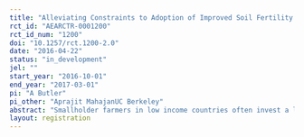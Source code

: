 ```yaml
---
title: "Alleviating Constraints to Adoption of Improved Soil Fertility Management"
rct_id: "AEARCTR-0001200"
rct_id_num: "1200"
doi: "10.1257/rct.1200-2.0"
date: "2016-04-22"
status: "in_development"
jel: ""
start_year: "2016-10-01"
end_year: "2017-03-01"
pi: "A Butler"
pi_other: "Aprajit MahajanUC Berkeley"
abstract: "Smallholder farmers in low income countries often invest a large proportion of their production costs in fertilizer, however returns on this investment can be highly variable and maximum potential productivity gains are very rarely achieved (Beaman et al. 2013; Duflo et al. 2008; Suri 2011). Experimental evidence points to the need for balanced nutrient application in order to maximize the efficiency of each synthetic compound (Das et al. 2009). However in order to effectively optimize fertilizer use efficiency, targeted advice needs to be generated at the individual level based on current soil fertility status as well as the nutrient demands of the cropping system (Das et al. 2009). At present, most farmers rely on blanket fertilizer recommendations which fails to account for this variability. The emphasis on nitrogen based fertilizers also implies that the supply chains for other nutrients have not been well established. As a result even if farmers had the knowledge allowing them to adopt more effective fertilizer application practices, appropriate and timely supply of fertilizer may still remain a major constraint. Here we will investigate the constraints to adoption of a new affordable automated system for delivering balanced fertilizer recommendations as compared to government soil testing laboratories. "
layout: registration
---
```



